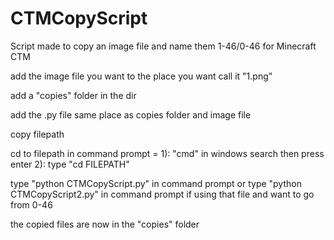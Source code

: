# CTMCopyScript
Script made to copy an image file and name them 1-46/0-46 for Minecraft CTM

add the image file you want to the place you want call it "1.png"

add a "copies" folder in the dir

add the .py file same place as copies folder and image file

copy filepath

cd to filepath in command prompt = 
1): "cmd" in windows search then press enter
2): type "cd FILEPATH"

type "python CTMCopyScript.py" in command prompt
or type "python CTMCopyScript2.py" in command prompt if using that file and want to go from 0-46

the copied files are now in the "copies" folder
